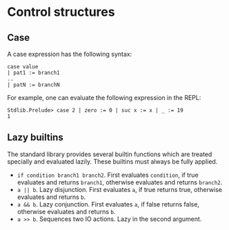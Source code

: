 # Control structures

## Case

A case expression has the following syntax:

```juvix
case value
| pat1 := branch1
..
| patN := branchN
```

For example, one can evaluate the following expression in the REPL:

```juvix
Stdlib.Prelude> case 2 | zero := 0 | suc x := x | _ := 19
1
```

## Lazy builtins

The standard library provides several builtin functions which are
treated specially and evaluated lazily. These builtins must always be
fully applied.

- `if condition branch1 branch2`. First evaluates `condition`, if true
  evaluates and returns `branch1`, otherwise evaluates and returns
  `branch2`.
- `a || b`. Lazy disjunction. First evaluates `a`, if true returns
  true, otherwise evaluates and returns `b`.
- `a && b`. Lazy conjunction. First evaluates `a`, if false returns
  false, otherwise evaluates and returns `b`.
- `a >> b`. Sequences two IO actions. Lazy in the second argument.

